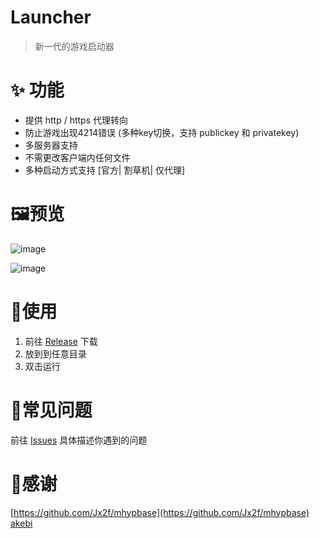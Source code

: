 # Launcher
> 新一代的游戏启动器


# ✨ 功能
+ 提供 http / https 代理转向
+ 防止游戏出现4214错误 (多种key切换，支持 publickey 和 privatekey)
+ 多服务器支持
+ 不需更改客户端内任何文件
+ 多种启动方式支持 [官方| 割草机| 仅代理]


# 🖼️预览
![image](https://user-images.githubusercontent.com/68674499/203786184-2cb2099b-cc54-4316-991f-d0bb2889a02b.png)

![image](https://user-images.githubusercontent.com/68674499/203786294-47717bcf-692b-4515-aadf-7659d45e3252.png)

# 🎁使用

1. 前往 [Release](https://github.com/gc-toolkit/Launcher/releases) 下载
2. 放到到任意目录
3. 双击运行

# 🐛常见问题

前往 [Issues](https://github.com/gc-toolkit/Launcher/issues) 具体描述你遇到的问题

# 🙇‍感谢

[https://github.com/Jx2f/mhypbase](https://github.com/Jx2f/mhypbase)
[akebi](null)
